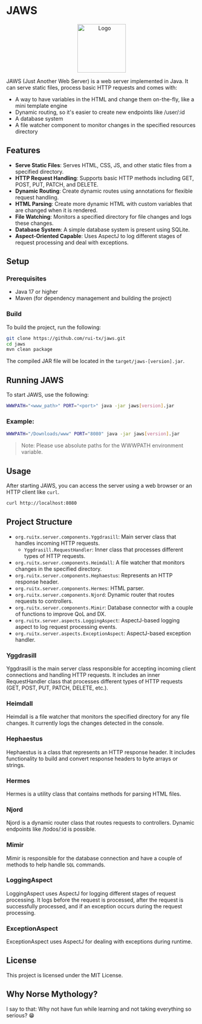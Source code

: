 # JAWS
<div align="center">
<a href="https://github.com/rui-tx/jaws">
    <img src="https://openmoji.org/data/color/svg/1F988.svg" alt="Logo" width="128" height="128">
</a>
</div>
  
JAWS (Just Another Web Server) is a web server implemented in Java. It can serve static files, process
basic HTTP requests and comes with:
- A way to have variables in the HTML and change them on-the-fly, like a mini template engine
- Dynamic routing, so it's easier to create new endpoints like /user/:id
- A database system
- A file watcher component to monitor changes in the specified resources directory

## Features

- **Serve Static Files**: Serves HTML, CSS, JS, and other static files from a specified directory.
- **HTTP Request Handling**: Supports basic HTTP methods including GET, POST, PUT, PATCH, and DELETE.
- **Dynamic Routing**: Create dynamic routes using annotations for flexible request handling.
- **HTML Parsing**: Create more dynamic HTML with custom variables that are changed when it is rendered.
- **File Watching**: Monitors a specified directory for file changes and logs these changes.
- **Database System**: A simple database system is present using SQLite.
- **Aspect-Oriented Capable**: Uses AspectJ to log different stages of request processing and deal with exceptions.

## Setup

### Prerequisites

- Java 17 or higher
- Maven (for dependency management and building the project)

### Build

To build the project, run the following:

```sh
git clone https://github.com/rui-tx/jaws.git
cd jaws
mvn clean package
```

The compiled JAR file will be located in the `target/jaws-[version].jar`.

## Running JAWS

To start JAWS, use the following:

```sh
WWWPATH="<www_path>" PORT="<port>" java -jar jaws[version].jar
```

### Example:

```sh
WWWPATH="/Downloads/www" PORT="8080" java -jar jaws[version].jar
```

> Note: Please use absolute paths for the WWWPATH environment variable.

## Usage

After starting JAWS, you can access the server using a web browser or an HTTP client like `curl`.

```sh
curl http://localhost:8080
```

## Project Structure

- `org.ruitx.server.components.Yggdrasill`: Main server class that handles incoming HTTP requests.
    - `Yggdrasill.RequestHandler`: Inner class that processes different types of HTTP requests.
- `org.ruitx.server.components.Heimdall`: A file watcher that monitors changes in the specified directory.
- `org.ruitx.server.components.Hephaestus`: Represents an HTTP response header.
- `org.ruitx.server.components.Hermes`: HTML parser.
- `org.ruitx.server.components.Njord`: Dynamic router that routes requests to controllers.
- `org.ruitx.server.components.Mimir`: Database connector with a couple of functions to improve QoL and DX.
- `org.ruitx.server.aspects.LoggingAspect`: AspectJ-based logging aspect to log request processing events.
- `org.ruitx.server.aspects.ExceptionAspect`: AspectJ-based exception handler.

### Yggdrasill

Yggdrasill is the main server class responsible for accepting incoming client connections and handling HTTP requests. It
includes an inner RequestHandler class that processes different types of HTTP requests (GET, POST, PUT, PATCH, DELETE,
etc.).

### Heimdall

Heimdall is a file watcher that monitors the specified directory for any file changes. It currently logs the changes
detected in the console.

### Hephaestus

Hephaestus is a class that represents an HTTP response header. It includes functionality to build and convert response
headers to byte arrays or strings.

### Hermes

Hermes is a utility class that contains methods for parsing HTML files.

### Njord

Njord is a dynamic router class that routes requests to controllers. Dynamic endpoints like /todos/:id is possible.

### Mimir

Mimir is responsible for the database connection and have a couple of methods to help handle ```SQL``` commands.

### LoggingAspect

LoggingAspect uses AspectJ for logging different stages of request processing. It logs before the request is processed,
after the request is successfully processed, and if an exception occurs during the request processing.

### ExceptionAspect

ExceptionAspect uses AspectJ for dealing with exceptions during runtime.

## License

This project is licensed under the MIT License.

## Why Norse Mythology?

I say to that: Why not have fun while learning and not taking everything so serious? 😁
